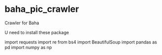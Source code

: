 # baha_pic_crawler
Crawler for Baha 

U need to install these package

import requests
import re
from bs4 import BeautifulSoup
import pandas as pd
import numpy as np
